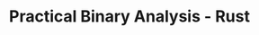 ---
layout: page
title: Practical Binary Analysis - Rust
description: Rewriting of tools from Practical Binary Analysis in Rust
img: assets/img/rust.png
redirect: https://github.com/landoty/practical-binary-rs
importance: 1
category: software
---